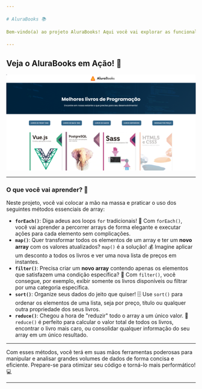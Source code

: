 ```yaml
---

# AluraBooks 📚

Bem-vindo(a) ao projeto AluraBooks! Aqui você vai explorar as funcionalidades mais avançadas de **manipulação de arrays em JavaScript**. Nosso objetivo é processar dados de livros de forma moderna e eficiente, utilizando métodos que otimizam seu código e o tornam mais legível. ✨

---
```


## Veja o AluraBooks em Ação\! 👀

![Captura de tela da aplicação da AluraBooks](imagens/AluraBooks.png/)

-----

### O que você vai aprender? 🚀

Neste projeto, você vai colocar a mão na massa e praticar o uso dos seguintes métodos essenciais de array:

* **`forEach()`**: Diga adeus aos loops `for` tradicionais! 👋 Com `forEach()`, você vai aprender a percorrer arrays de forma elegante e executar ações para cada elemento sem complicações.
* **`map()`**: Quer transformar todos os elementos de um array e ter um **novo array** com os valores atualizados? `map()` é a solução! 💰 Imagine aplicar um desconto a todos os livros e ver uma nova lista de preços em instantes.
* **`filter()`**: Precisa criar um **novo array** contendo apenas os elementos que satisfazem uma condição específica? 🎯 Com `filter()`, você consegue, por exemplo, exibir somente os livros disponíveis ou filtrar por uma categoria específica.
* **`sort()`**: Organize seus dados do jeito que quiser! 🗄️ Use `sort()` para ordenar os elementos de uma lista, seja por preço, título ou qualquer outra propriedade dos seus livros.
* **`reduce()`**: Chegou a hora de "reduzir" todo o array a um único valor. 🧠 `reduce()` é perfeito para calcular o valor total de todos os livros, encontrar o livro mais caro, ou consolidar qualquer informação do seu array em um único resultado.

---

Com esses métodos, você terá em suas mãos ferramentas poderosas para manipular e analisar grandes volumes de dados de forma concisa e eficiente. Prepare-se para otimizar seu código e torná-lo mais performático! 💻

---
